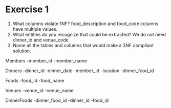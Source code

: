 
# Exercise 1

1. What columns violate 1NF?
food_description and food_code columns have multiple values.
2. What entities do you recognize that could be extracted?
We do not need dinner_id and venue_code
3. Name all the tables and columns that would make a 3NF compliant solution.

Members
-member_id
-member_name

Dinners
-dinner_id
-dinner_date
-member_id
-location
-dinner_food_id

Foods
-food_id
-food_name

Venues
-venue_id
-venue_name

DinnerFoods
-dinner_food_id
-dinner_id
-food_id
